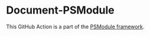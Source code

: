# Document-PSModule

This GitHub Action is a part of the [PSModule framework](https://github.com/PSModule).
